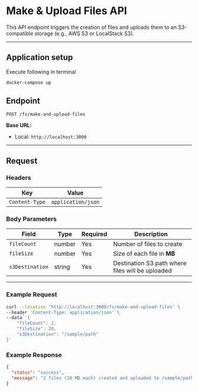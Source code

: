 # Make & Upload Files API
This API endpoint triggers the creation of files and uploads them to an S3-compatible storage (e.g., AWS S3 or LocalStack S3).

---

## Application setup
Execute following in terminal
```bash
docker-compose up
```

## Endpoint
`POST /fs/make-and-upload-files`

**Base URL:**  
- Local: `http://localhost:3000`
---
## Request

### Headers

| Key            | Value               |
| -------------- | ------------------- |
| `Content-Type` | `application/json` |

### Body Parameters

| Field           | Type    | Required | Description                          |
| --------------- | ------- | -------- | ------------------------------------ |
| `fileCount`     | number  |  Yes   | Number of files to create            |
| `fileSize`      | number  |  Yes   | Size of each file in **MB**          |
| `s3Destination` | string  |  Yes   | Destination S3 path where files will be uploaded |

---

### Example Request

```bash
curl --location 'http://localhost:3000/fs/make-and-upload-files' \
--header 'Content-Type: application/json' \
--data '{
    "fileCount": 2,
    "fileSize": 20,
    "s3Destination": "/sample/path"
}'
```
### Example Response
```json
{
  "status": "success",
  "message": "2 files (20 MB each) created and uploaded to /sample/path"
}
```


